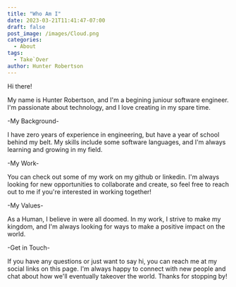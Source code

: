 ```yaml
---
title: "Who Am I"
date: 2023-03-21T11:41:47-07:00
draft: false
post_image: /images/Cloud.png
categories:
  - About
tags:
  - Take`Over
author: Hunter Robertson
---
```


Hi there!

My name is Hunter Robertson, and I'm a begining juniour software engineer. I'm passionate about technology, and I love creating in my spare time.

-My Background-

I have zero years of experience in engineering, but have a year of school behind my belt. My skills include some software languages, and I'm always learning and growing in my field.

-My Work-

You can check out some of my work on my github or linkedin. I'm always looking for new opportunities to collaborate and create, so feel free to reach out to me if you're interested in working together!

-My Values-

As a Human, I believe in were all doomed. In my work, I strive to make my kingdom, and I'm always looking for ways to make a positive impact on the world.

-Get in Touch-

If you have any questions or just want to say hi, you can reach me at my social links on this page. I'm always happy to connect with new people and chat about how we'll eventually takeover the world. Thanks for stopping by!
